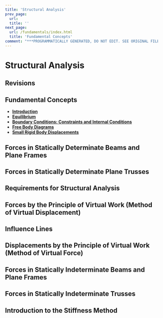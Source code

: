```yaml
---
title: 'Structural Analysis'
prev_page:
  url: 
  title: ''
next_page:
  url: /fundamentals/index.html
  title: 'Fundamental Concepts'
comment: "***PROGRAMMATICALLY GENERATED, DO NOT EDIT. SEE ORIGINAL FILES IN /content***"
---
```

# Structural Analysis

## Revisions

## Fundamental Concepts

* **[Introduction](fundamentals/introduction)**
* **[Equilibrium](fundamentals/equilibrium)**
* **[Boundary Conditions: Constraints and Internal Conditions](fundamentals/boundary-conditions)**
* **[Free Body Diagrams](fundamentals/free-body-diagrams)**
* **[Small Rigid Body Displacements](fundamentals/small-rigid-body-displacements)**

## Forces in Statically Determinate Beams and Plane Frames

## Forces in Statically Determinate Plane Trusses

## Requirements for Structural Analysis

## Forces by the Principle of Virtual Work (Method of Virtual Displacement)

## Influence Lines

## Displacements by the Principle of Virtual Work (Method of Virtual Force)

## Forces in Statically Indeterminate Beams and Plane Frames

## Forces in Statically Indeterminate Trusses

## Introduction to the Stiffness Method
